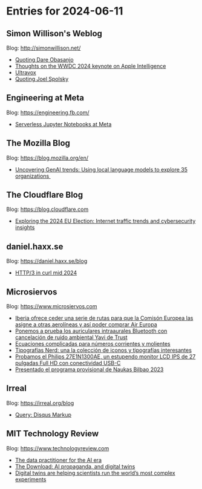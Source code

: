 # Entries for 2024-06-11
## Simon Willison's Weblog 
Blog: http://simonwillison.net/ 

- [Quoting Dare Obasanjo](https://simonwillison.net/2024/Jun/10/dare-obasanjo/#atom-everything)
- [Thoughts on the WWDC 2024 keynote on Apple Intelligence](https://simonwillison.net/2024/Jun/10/apple-intelligence/#atom-everything)
- [Ultravox](https://simonwillison.net/2024/Jun/10/ultravox/#atom-everything)
- [Quoting Joel Spolsky](https://simonwillison.net/2024/Jun/10/joel-spolsky/#atom-everything)
## Engineering at Meta 
Blog: https://engineering.fb.com/ 

- [Serverless Jupyter Notebooks at Meta](https://engineering.fb.com/2024/06/10/data-infrastructure/serverless-jupyter-notebooks-bento-meta/)
## The Mozilla Blog 
Blog: https://blog.mozilla.org/en/ 

- [Uncovering GenAI trends: Using local language models to explore 35 organizations ](https://blog.mozilla.org/en/mozilla/ai/genai-trends/)
##  The Cloudflare Blog  
Blog: https://blog.cloudflare.com 

- [Exploring the 2024 EU Election: Internet traffic trends and cybersecurity insights](https://blog.cloudflare.com/exploring-the-2024-eu-election-internet-traffic-trends-and-cybersecurity-insights)
## daniel.haxx.se 
Blog: https://daniel.haxx.se/blog 

- [HTTP/3 in curl mid 2024](https://daniel.haxx.se/blog/2024/06/10/http-3-in-curl-mid-2024/)
## Microsiervos 
Blog: https://www.microsiervos.com 

- [Iberia ofrece ceder una serie de rutas para que la Comisón Europea las asigne a otras aerolíneas y así poder comprar Air Europa](https://www.microsiervos.com/archivo/aerotrastorno/iberia-ofrece-rutas-comision-europea-comprar-air-europa.html)
- [Ponemos a prueba los auriculares intraaurales Bluetooth con cancelación de ruido ambiental Yavi de Trust](https://www.microsiervos.com/archivo/gadgets/auriculares-intraaurales-bluetooth-yavi-trust.html)
- [Ecuaciones complicadas para números corrientes y molientes](https://www.microsiervos.com/archivo/matematicas/ecuaciones-complicadas-numeros-corrientes.html)
- [Tipografías Nerd: una la colección de iconos y tipografías interesantes](https://www.microsiervos.com/archivo/arte-y-diseno/tipografias-nerd-coleccion-iconos-tipografias-iconicas.html)
- [Probamos el Philips 27E1N1300AE, un estupendo monitor LCD IPS de 27 pulgadas Full HD con conectividad USB-C](https://www.microsiervos.com/archivo/gadgets/probamos-monitor-philips-27e1n1300ae-27-pulgadas-ips-usb-c.html)
- [Presentado el programa provisional de Naukas Bilbao 2023](https://www.microsiervos.com/archivo/ciencia/programa-provisional-naukas-bilbao-2024.html)
## Irreal 
Blog: https://irreal.org/blog 

- [Query: Disqus Markup](https://irreal.org/blog/?p=12233)
## MIT Technology Review 
Blog: https://www.technologyreview.com 

- [The data practitioner for the AI era](https://www.technologyreview.com/2024/06/10/1093132/the-data-practitioner-for-the-ai-era/)
- [The Download: AI propaganda, and digital twins](https://www.technologyreview.com/2024/06/10/1093457/the-download-ai-propaganda-and-digital-twins/)
- [Digital twins are helping scientists run the world’s most complex experiments](https://www.technologyreview.com/2024/06/10/1093417/how-digital-twins-are-helping-scientists/)